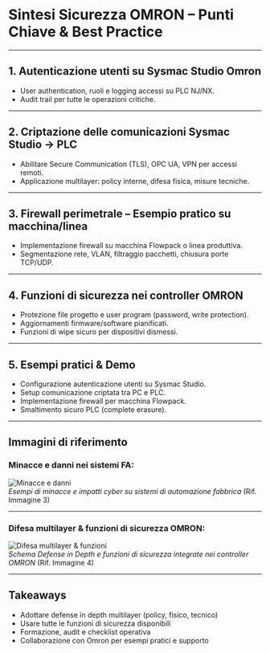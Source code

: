 # Sintesi Sicurezza OMRON – Punti Chiave & Best Practice

---

## 1. Autenticazione utenti su Sysmac Studio Omron
- User authentication, ruoli e logging accessi su PLC NJ/NX.
- Audit trail per tutte le operazioni critiche.

---

## 2. Criptazione delle comunicazioni Sysmac Studio → PLC
- Abilitare Secure Communication (TLS), OPC UA, VPN per accessi remoti.
- Applicazione multilayer: policy interne, difesa fisica, misure tecniche.

---

## 3. Firewall perimetrale – Esempio pratico su macchina/linea
- Implementazione firewall su macchina Flowpack o linea produttiva.
- Segmentazione rete, VLAN, filtraggio pacchetti, chiusura porte TCP/UDP.

---

## 4. Funzioni di sicurezza nei controller OMRON
- Protezione file progetto e user program (password, write protection).
- Aggiornamenti firmware/software pianificati.
- Funzioni di wipe sicuro per dispositivi dismessi.

---

## 5. Esempi pratici & Demo
- Configurazione autenticazione utenti su Sysmac Studio.
- Setup comunicazione criptata tra PC e PLC.
- Implementazione firewall per macchina Flowpack.
- Smaltimento sicuro PLC (complete erasure).

---

## Immagini di riferimento

### Minacce e danni nei sistemi FA:
![Minacce e danni](../img/page_1.png)  
*Esempi di minacce e impatti cyber su sistemi di automazione fabbrica* (Rif. Immagine 3)

---

### Difesa multilayer & funzioni di sicurezza OMRON:
![Difesa multilayer & funzioni](../img/page_2.png)  
*Schema Defense in Depth e funzioni di sicurezza integrate nei controller OMRON* (Rif. Immagine 4)

---

## Takeaways
- Adottare defense in depth multilayer (policy, fisico, tecnico)
- Usare tutte le funzioni di sicurezza disponibili
- Formazione, audit e checklist operativa
- Collaborazione con Omron per esempi pratici e supporto
